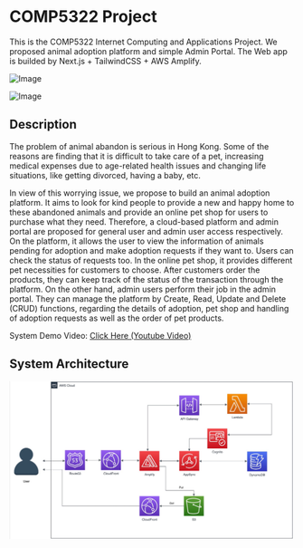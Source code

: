 # COMP5322 Project

This is the COMP5322 Internet Computing and Applications Project. We proposed animal adoption platform and simple Admin Portal. The Web app is builded by Next.js + TailwindCSS + AWS Amplify.

![Image](resource/cover1.png)

![Image](resource/cover2.png)

## Description
The problem of animal abandon is serious in Hong Kong. Some of the reasons are finding that it is difficult to take care of a pet, increasing medical expenses due to age-related health issues and changing life situations, like getting divorced, having a baby, etc. 

In view of this worrying issue, we propose to build an animal adoption platform. It aims to look for kind people to provide a new and happy home to these abandoned animals and provide an online pet shop for users to purchase what they need. Therefore, a cloud-based platform and admin portal are proposed for general user and admin user access respectively.  On the platform, it allows the user to view the information of animals pending for adoption and make adoption requests if they want to. Users can check the status of requests too. In the online pet shop, it provides different pet necessities for customers to choose. After customers order the products, they can keep track of the status of the transaction through the platform. On the other hand, admin users perform their job in the admin portal. They can manage the platform by Create, Read, Update and Delete (CRUD) functions, regarding the details of adoption, pet shop and handling of adoption requests as well as the order of pet products.

System Demo Video: [Click Here (Youtube Video)](https://youtu.be/UutvLuqKuJA)

## System Architecture
![Image](resource/arch.jpeg)